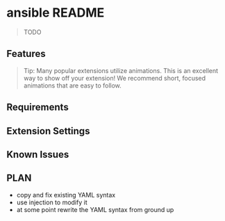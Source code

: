 # ansible README

> TODO

## Features

<!-- Describe specific features of your extension including screenshots of your extension in action. Image paths are relative to this README file.

For example if there is an image subfolder under your extension project workspace: -->


> Tip: Many popular extensions utilize animations. This is an excellent way to show off your extension! We recommend short, focused animations that are easy to follow.

## Requirements

<!-- If you have any requirements or dependencies, add a section describing those and how to install and configure them. -->

## Extension Settings

<!-- Include if your extension adds any VS Code settings through the `contributes.configuration` extension point.

For example:

This extension contributes the following settings:

* `myExtension.enable`: enable/disable this extension
* `myExtension.thing`: set to `blah` to do something -->

## Known Issues

<!-- Calling out known issues can help limit users opening duplicate issues against your extension. -->


## PLAN
- copy and fix existing YAML syntax
- use injection to modify it
- at some point rewrite the YAML syntax from ground up
